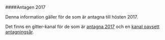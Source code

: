 ####Antagen 2017

Denna information gäller för de som är antagna till hösten 2017.

Det finns en gitter-kanal för de som är [antagna 2017](https://gitter.im/dbwebb-se/webutv17) och en [kanal oavsett antagningsår](https://gitter.im/dbwebb-se/webutv).
